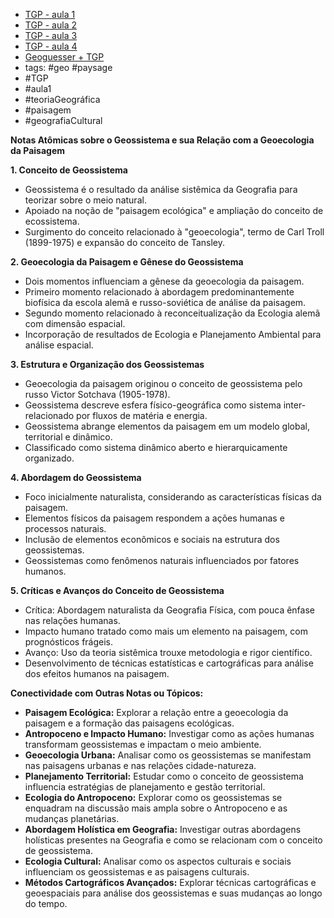 
- [TGP - aula 1](TGP%20-%20aula%201.md)
- [TGP - aula 2](TGP%20-%20aula%202.md)
- [TGP - aula 3](.md)
- [TGP - aula 4](TGP%20-%20aula%204.md)
- [Geoguesser + TGP](Geoguesser%20+%20TGP.md)
- tags: #geo #paysage 
- #TGP
- #aula1
- #teoriaGeográfica
- #paisagem
- #geografiaCultural

**Notas Atômicas sobre o Geossistema e sua Relação com a Geoecologia da Paisagem**

**1. Conceito de Geossistema**
   - Geossistema é o resultado da análise sistêmica da Geografia para teorizar sobre o meio natural.
   - Apoiado na noção de "paisagem ecológica" e ampliação do conceito de ecossistema.
   - Surgimento do conceito relacionado à "geoecologia", termo de Carl Troll (1899-1975) e expansão do conceito de Tansley.

**2. Geoecologia da Paisagem e Gênese do Geossistema**
   - Dois momentos influenciam a gênese da geoecologia da paisagem.
   - Primeiro momento relacionado à abordagem predominantemente biofísica da escola alemã e russo-soviética de análise da paisagem.
   - Segundo momento relacionado à reconceitualização da Ecologia alemã com dimensão espacial.
   - Incorporação de resultados de Ecologia e Planejamento Ambiental para análise espacial.

**3. Estrutura e Organização dos Geossistemas**
   - Geoecologia da paisagem originou o conceito de geossistema pelo russo Victor Sotchava (1905-1978).
   - Geossistema descreve esfera físico-geográfica como sistema inter-relacionado por fluxos de matéria e energia.
   - Geossistema abrange elementos da paisagem em um modelo global, territorial e dinâmico.
   - Classificado como sistema dinâmico aberto e hierarquicamente organizado.

**4. Abordagem do Geossistema**
   - Foco inicialmente naturalista, considerando as características físicas da paisagem.
   - Elementos físicos da paisagem respondem a ações humanas e processos naturais.
   - Inclusão de elementos econômicos e sociais na estrutura dos geossistemas.
   - Geossistemas como fenômenos naturais influenciados por fatores humanos.

**5. Críticas e Avanços do Conceito de Geossistema**
   - Crítica: Abordagem naturalista da Geografia Física, com pouca ênfase nas relações humanas.
   - Impacto humano tratado como mais um elemento na paisagem, com prognósticos frágeis.
   - Avanço: Uso da teoria sistêmica trouxe metodologia e rigor científico.
   - Desenvolvimento de técnicas estatísticas e cartográficas para análise dos efeitos humanos na paisagem.

**Conectividade com Outras Notas ou Tópicos:**
- **Paisagem Ecológica:** Explorar a relação entre a geoecologia da paisagem e a formação das paisagens ecológicas.
- **Antropoceno e Impacto Humano:** Investigar como as ações humanas transformam geossistemas e impactam o meio ambiente.
- **Geoecologia Urbana:** Analisar como os geossistemas se manifestam nas paisagens urbanas e nas relações cidade-natureza.
- **Planejamento Territorial:** Estudar como o conceito de geossistema influencia estratégias de planejamento e gestão territorial.
- **Ecologia do Antropoceno:** Explorar como os geossistemas se enquadram na discussão mais ampla sobre o Antropoceno e as mudanças planetárias.
- **Abordagem Holística em Geografia:** Investigar outras abordagens holísticas presentes na Geografia e como se relacionam com o conceito de geossistema.
- **Ecologia Cultural:** Analisar como os aspectos culturais e sociais influenciam os geossistemas e as paisagens culturais.
- **Métodos Cartográficos Avançados:** Explorar técnicas cartográficas e geoespaciais para análise dos geossistemas e suas mudanças ao longo do tempo.